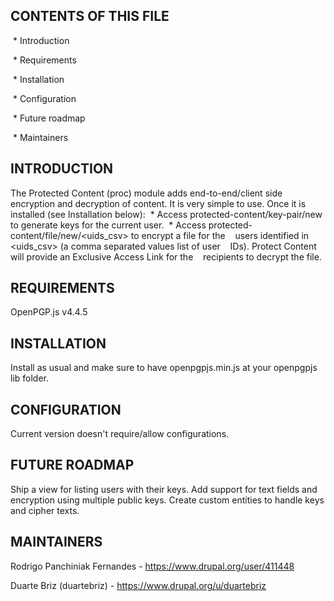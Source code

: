 CONTENTS OF THIS FILE
---------------------
 * Introduction

 * Requirements

 * Installation

 * Configuration

 * Future roadmap

 * Maintainers

INTRODUCTION
------------
The Protected Content (proc) module adds end-to-end/client side encryption and
decryption of content.
It is very simple to use. Once it is installed (see Installation below):
 * Access protected-content/key-pair/new to generate keys for the current user.
 * Access protected-content/file/new/&lt;uids_csv&gt; to encrypt a file for the
   users identified in &lt;uids_csv&gt; (a comma separated values list of user
   IDs). Protect Content will provide an Exclusive Access Link for the
   recipients to decrypt the file.

REQUIREMENTS
------------
OpenPGP.js v4.4.5

INSTALLATION
------------
Install as usual and make sure to have openpgpjs.min.js at your openpgpjs lib
folder.

CONFIGURATION
-------------
Current version doesn't require/allow configurations.

FUTURE ROADMAP
--------------
Ship a view for listing users with their keys.
Add support for text fields and encryption using multiple public keys.
Create custom entities to handle keys and cipher texts.

MAINTAINERS
-----------
Rodrigo Panchiniak Fernandes - https://www.drupal.org/user/411448

Duarte Briz (duartebriz) - https://www.drupal.org/u/duartebriz
